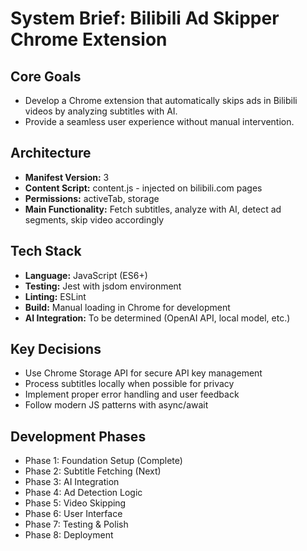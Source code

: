 # System Brief: Bilibili Ad Skipper Chrome Extension

## Core Goals
- Develop a Chrome extension that automatically skips ads in Bilibili videos by analyzing subtitles with AI.
- Provide a seamless user experience without manual intervention.

## Architecture
- **Manifest Version:** 3
- **Content Script:** content.js - injected on bilibili.com pages
- **Permissions:** activeTab, storage
- **Main Functionality:** Fetch subtitles, analyze with AI, detect ad segments, skip video accordingly

## Tech Stack
- **Language:** JavaScript (ES6+)
- **Testing:** Jest with jsdom environment
- **Linting:** ESLint
- **Build:** Manual loading in Chrome for development
- **AI Integration:** To be determined (OpenAI API, local model, etc.)

## Key Decisions
- Use Chrome Storage API for secure API key management
- Process subtitles locally when possible for privacy
- Implement proper error handling and user feedback
- Follow modern JS patterns with async/await

## Development Phases
- Phase 1: Foundation Setup (Complete)
- Phase 2: Subtitle Fetching (Next)
- Phase 3: AI Integration
- Phase 4: Ad Detection Logic
- Phase 5: Video Skipping
- Phase 6: User Interface
- Phase 7: Testing & Polish
- Phase 8: Deployment
